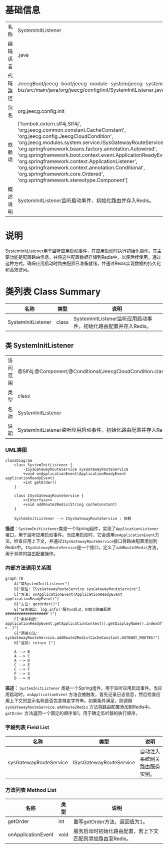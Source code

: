 # 基础信息

|      |      |
|------|------|
| 名称 | SystemInitListener |
| 编码语言 | .java |
| 代码路径 | JeecgBoot/jeecg-boot/jeecg-module-system/jeecg-system-biz/src/main/java/org/jeecg/config/init/SystemInitListener.java |
| 包名 | org.jeecg.config.init |
| 依赖项 | ['lombok.extern.slf4j.Slf4j', 'org.jeecg.common.constant.CacheConstant', 'org.jeecg.config.JeecgCloudCondition', 'org.jeecg.modules.system.service.ISysGatewayRouteService', 'org.springframework.beans.factory.annotation.Autowired', 'org.springframework.boot.context.event.ApplicationReadyEvent', 'org.springframework.context.ApplicationListener', 'org.springframework.context.annotation.Conditional', 'org.springframework.core.Ordered', 'org.springframework.stereotype.Component'] |
| 概述说明 | SystemInitListener监听启动事件，初始化路由并存入Redis。 |

# 说明

SystemInitListener用于监听应用启动事件，在应用启动时执行初始化操作。其主要功能是配置路由信息，并将这些配置数据存储到Redis中，以便后续使用。通过这种方式，确保应用启动时路由配置已准备就绪，并通过Redis实现数据的持久化和高效访问。

# 类列表 Class Summary

| 名称   | 类型  | 说明 |
|-------|------|-------------|
| SystemInitListener | class | SystemInitListener监听应用启动事件，初始化路由配置并存入Redis。 |



## 类 SystemInitListener

|      |      |
|------|------|
| 访问范围 | @Slf4j;@Component;@Conditional(JeecgCloudCondition.class);public |
| 类型 | class |
| 名称 | SystemInitListener |
| 说明 | SystemInitListener监听应用启动事件，初始化路由配置并存入Redis。 |


### UML类图

```mermaid
classDiagram
    class SystemInitListener {
        -ISysGatewayRouteService sysGatewayRouteService
        +void onApplicationEvent(ApplicationReadyEvent applicationReadyEvent)
        +int getOrder()
    }

    class ISysGatewayRouteService {
        <<Interface>>
        +void addRoute2Redis(String cacheConstant)
    }

    SystemInitListener --> ISysGatewayRouteService : 依赖
```

**描述**：`SystemInitListener`类是一个Spring组件，实现了`ApplicationListener`接口，用于监听应用启动事件。当应用启动时，它会调用`onApplicationEvent`方法，检查应用上下文，并通过`ISysGatewayRouteService`接口将路由配置添加到Redis中。`ISysGatewayRouteService`是一个接口，定义了`addRoute2Redis`方法，用于具体的路由配置操作。


### 内部方法调用关系图

```mermaid
graph TD
    A["类SystemInitListener"]
    B["属性: ISysGatewayRouteService sysGatewayRouteService"]
    C["方法: onApplicationEvent(ApplicationReadyEvent applicationReadyEvent)"]
    D["方法: getOrder()"]
    E["日志输出: log.info('服务已启动，初始化路由配置 ###################')"]
    F["条件判断: applicationReadyEvent.getApplicationContext().getDisplayName().indexOf(context) > -1"]
    G["调用方法: sysGatewayRouteService.addRoute2Redis(CacheConstant.GATEWAY_ROUTES)"]
    H["返回: return 1"]

    A --> B
    A --> C
    A --> D
    C --> E
    C --> F
    F --> G
    D --> H
```

**描述：**
`SystemInitListener` 类是一个Spring组件，用于监听应用启动事件。当应用启动时，`onApplicationEvent` 方法会被触发，首先记录日志信息，然后检查应用上下文的显示名称是否包含特定字符串。如果条件满足，则调用 `sysGatewayRouteService.addRoute2Redis` 方法将路由配置添加到Redis中。`getOrder` 方法返回一个固定的顺序值1，用于确定监听器的执行顺序。

### 字段列表 Field List

| 名称  | 类型  | 说明 |
|-------|-------|------|
| sysGatewayRouteService | ISysGatewayRouteService | 自动注入系统网关路由服务实例。 |

### 方法列表 Method List

| 名称  | 类型  | 说明 |
|-------|-------|------|
| getOrder | int | 重写getOrder方法，返回值为1。 |
| onApplicationEvent | void | 服务启动时初始化路由配置，若上下文匹配则添加路由至Redis。 |




